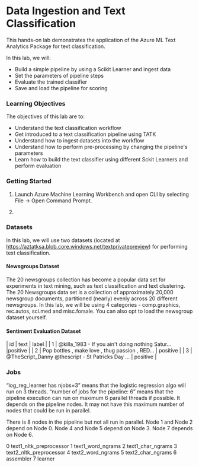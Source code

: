 # Data Ingestion and Text Classification

This hands-on lab demonstrates the application of the Azure ML Text Analytics Package for text classification. 

In this lab, we will:
- Build a simple pipeline by using a Scikit Learner and ingest data
- Set the parameters of pipeline steps
- Evaluate the trained classifier
- Save and load the pipeline for scoring

### Learning Objectives ###

The objectives of this lab are to:

- Understand the text classification workflow
- Get introduced to a text classification pipeline using TATK
- Understand how to ingest datasets into the workflow
- Understand how to perform pre-processing by changing the pipeline's parameters
- Learn how to build the text classifier using different Sckit Learners and perform evaluation

### Getting Started

1. Launch Azure Machine Learning Workbench and open CLI by selecting File -> Open Command Prompt.

2. 

### Datasets

In this lab, we will use two datasets (located at https://aztatksa.blob.core.windows.net/textprivatepreview) for performing text classification.

#### Newsgroups Dataset

The 20 newsgroups collection has become a popular data set for experiments in text mining, such as text classification and text clustering. The 20 Newsgroups data set is a collection of approximately 20,000 newsgroup documents, partitioned (nearly) evenly across 20 different newsgroups. In this lab, we will be using 4 categories - comp.graphics, rec.autos, sci.med and misc.forsale. You can also opt to load the newsgroup dataset yourself.

#### Sentiment Evaluation Dataset

   | id | text | label |
   | 1 | @killa_1983 - If you ain't doing nothing Satur... |positive |
   | 2 | Pop bottles , make love , thug passion , RED... | positive |
   | 3 | @TheScript_Danny @thescript - St Patricks Day ... | positive |

### Jobs

“log_reg_learner has njobs=3” means that the logistic regression algo will run on 3 threads.
“number of jobs for the pipeline: 6” means that the pipeline execution can run on maximum 6 parallel threads if possible. It depends on the pipeline nodes. It may not have this maximum number of nodes that could be run in parallel.

There is 8 nodes in the pipeline but not all run in parallel. 
Node 1 and Node 2 depend on Node 0. Node 4 and Node 5 depend on Node 3. Node 7 depends on Node 6. 

0 text1_nltk_preprocessor
1 text1_word_ngrams
2 text1_char_ngrams
3 text2_nltk_preprocessor
4 text2_word_ngrams
5 text2_char_ngrams
6 assembler
7 learner
